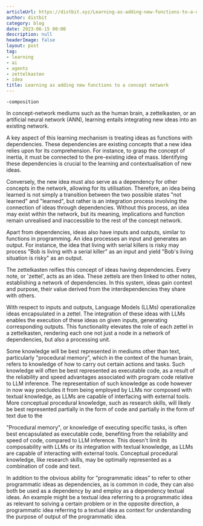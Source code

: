 ```yaml
---
articleUrl: https://distbit.xyz/Learning-as-adding-new-functions-to-a-concept-network
author: distbit
category: blog
date: 2023-06-15 00:00
description: null
headerImage: false
layout: post
tag:
- learning
- ai
- agents
- zettelkasten
- idea
title: Learning as adding new functions to a concept network
---
```


    -composition
 

In concept-network mediums such as the human brain, a zettelkasten, or an artificial neural network (ANN), learning entails integrating new ideas into an existing network.

A key aspect of this learning mechanism is treating ideas as functions with dependencies. These dependencies are existing concepts that a new idea relies upon for its comprehension. For instance, to grasp the concept of inertia, it must be connected to the pre-existing idea of mass. Identifying these dependencies is crucial to the learning and contextualisation of new ideas.

Conversely, the new idea must also serve as a dependency for other concepts in the network, allowing for its utilisation. Therefore, an idea being learned is not simply a transition between the two possible states "not learned" and "learned", but rather is an integration process involving the connection of ideas through dependencies. Without this process, an idea may exist within the network, but its meaning, implications and function remain unrealised and inaccessible to the rest of the concept network.

Apart from dependencies, ideas also have inputs and outputs, similar to functions in programming. An idea processes an input and generates an output. For instance, the idea that living with serial killers is risky may process "Bob is living with a serial killer" as an input and yield "Bob's living situation is risky" as an output.

The zettelkasten reifies this concept of ideas having dependencies. Every note, or 'zettel', acts as an idea. These zettels are then linked to other notes, establishing a network of dependencies. In this system, ideas gain context and purpose, their value derived from the interdependencies they share with others.

With respect to inputs and outputs, Language Models (LLMs) operationalize ideas encapsulated in a zettel. The integration of these ideas with LLMs enables the execution of these ideas on given inputs, generating corresponding outputs. This functionality elevates the role of each zettel in a zettelkasten, rendering each one not just a node in a network of dependencies, but also a processing unit.

Some knowledge will be best represented in mediums other than text, particularly "procedural memory", which in the context of the human brain, refers to knowledge of how to carry out certain actions and tasks. Such knowledge will often be best represented as executable code, as a result of the reliability and speed advantages associated with program code relative to LLM inference. The representation of such knowledge as code however in now way precludes it from being employed by LLMs nor composed with textual knowledge, as LLMs are capable of interfacing with external tools. More conceptual procedural knowledge, such as research skills, will likely be best represented partially in the form of code and partially in the form of text due to the 

"Procedural memory", or knowledge of executing specific tasks, is often best encapsulated as executable code, benefiting from the reliability and speed of code, compared to LLM inference. This doesn't limit its composability with LLMs or its integration with textual knowledge, as LLMs are capable of interacting with external tools. Conceptual procedural knowledge, like research skills, may be optimally represented as a combination of code and text.

In addition to the obvious ability for "programmatic ideas" to refer to other programmatic ideas as dependencies, as is common in code, they can also both be used as a dependency by and employ as a dependency textual ideas. An example might be a textual idea referring to a programmatic idea as relevant to solving a certain problem or in the opposite direction, a programmatic idea referring to a textual idea as context for understanding the purpose of output of the programmatic idea.